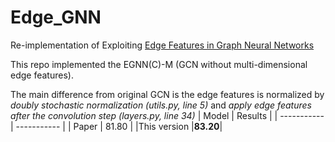 # Edge_GNN
Re-implementation of Exploiting [Edge Features in Graph Neural Networks](https://arxiv.org/pdf/1809.02709.pdf)

This repo implemented the EGNN(C)-M (GCN without multi-dimensional edge features).

The main difference from original GCN is the edge features is normalized by _doubly stochastic normalization (utils.py, line 5)_ and _apply edge features after the convolution step (layers.py, line 34)_
| Model      | Results |
| ----------- | ----------- |
| Paper      | 81.80    |
|This version |**83.20**|

